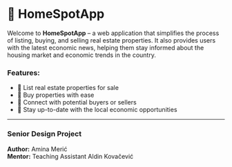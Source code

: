 # 🏡 HomeSpotApp

Welcome to **HomeSpotApp** – a web application that simplifies the process of listing, buying, and selling real estate properties. It also provides users with the latest economic news, helping them stay informed about the housing market and economic trends in the country.

### Features:
- 📜 List real estate properties for sale
- 🛒 Buy properties with ease
- 🔗 Connect with potential buyers or sellers
- 📰 Stay up-to-date with the local economic opportunities

---

### Senior Design Project  
**Author:** Amina Merić  
**Mentor:** Teaching Assistant Aldin Kovačević


